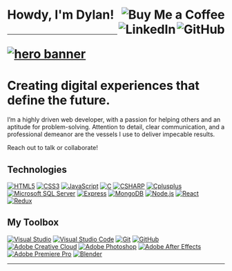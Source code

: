 <h1>Howdy, I'm Dylan! <a href='#' target="_blank"><img alt='Buy Me a Coffee' src='https://img.shields.io/badge/Buy_Me A Coffee-100000?style=for-the-badge&logo=Buy Me a Coffee&logoColor=FFDD00&labelColor=black&color=black' align="right"/></a>
<a href='https://github.com/Cadogy' target="_blank"><img alt='GitHub' src='https://img.shields.io/badge/Cadogy-100000?style=for-the-badge&logo=GitHub&logoColor=FFFFFF&labelColor=black&color=black' align="right"/></a>
<a href='https://www.linkedin.com/in/dylansafra/' target="_blank"><img alt='LinkedIn' src='https://img.shields.io/badge/LinkedIn-100000?style=for-the-badge&logo=LinkedIn&logoColor=0A66C2&labelColor=black&color=black' align="right"/></a>
<hr class="solid">
<a href='#' target="_blank"><img alt='hero banner' src='https://miro.medium.com/max/1400/1*i8-u-V8LTTbQwTeUwLI_BQ.gif'/></a></h1>

<h1>Creating digital experiences that define the future.</h1>
I’m a highly driven web developer, with a passion for helping others and an aptitude for problem-solving. Attention to detail, clear communication, and a professional demeanor are the vessels I use to deliver impecable results.

Reach out to talk or collaborate!

<!---
Interborn/Interborn is a ✨ special ✨ repository because its `README.md` (this file) appears on your GitHub profile.
You can click the Preview link to take a look at your changes.
--->

<h2>Technologies</h3>
<a href='#' target="_blank"><img alt='HTML5' src='https://img.shields.io/badge/HTML5-100000?style=flat&logo=HTML5&logoColor=E34F26&labelColor=black&color=black'/></a>
<a href='#' target="_blank"><img alt='CSS3' src='https://img.shields.io/badge/CSS3-100000?style=flat&logo=CSS3&logoColor=1572B6&labelColor=black&color=black'/></a>
<a href='#' target="_blank"><img alt='JavaScript' src='https://img.shields.io/badge/JavaScript-100000?style=flat&logo=JavaScript&logoColor=F7DF1E&labelColor=black&color=black'/></a>
<a href='#' target="_blank"><img alt='C' src='https://img.shields.io/badge/C-100000?style=flat&logo=C&logoColor=A8B9CC&labelColor=black&color=black'/></a>
<a href='#' target="_blank"><img alt='CSHARP' src='https://img.shields.io/badge/C_Sharp-100000?style=flat&logo=CSHARP&logoColor=239120&labelColor=black&color=black'/></a>
<a href='#' target="_blank"><img alt='Cplusplus' src='https://img.shields.io/badge/C++-100000?style=flat&logo=Cplusplus&logoColor=00599C&labelColor=black&color=black'/></a>
<a href='#' target="_blank"><img alt='Microsoft SQL Server' src='https://img.shields.io/badge/SQL-100000?style=flat&logo=Microsoft SQL Server&logoColor=CC2927&labelColor=black&color=black'/></a>
<a href='#' target="_blank"><img alt='Express' src='https://img.shields.io/badge/Express-100000?style=flat&logo=Express&logoColor=FFFFFF&labelColor=black&color=black'/></a>
<a href='#' target="_blank"><img alt='MongoDB' src='https://img.shields.io/badge/MongoDB-100000?style=flat&logo=MongoDB&logoColor=47A248&labelColor=black&color=black'/></a>
<a href='#' target="_blank"><img alt='Node.js' src='https://img.shields.io/badge/Node.js-100000?style=flat&logo=Node.js&logoColor=339933&labelColor=black&color=black'/></a>
<a href='#' target="_blank"><img alt='React' src='https://img.shields.io/badge/React-100000?style=flat&logo=React&logoColor=61DAFB&labelColor=black&color=black'/></a>
<a href='#' target="_blank"><img alt='Redux' src='https://img.shields.io/badge/Redux-100000?style=flat&logo=Redux&logoColor=764ABC&labelColor=black&color=black'/></a>
<h2>My Toolbox</h3>
<a href='#' target="_blank"><img alt='Visual Studio' src='https://img.shields.io/badge/Visual_Studio-100000?style=flat&logo=Visual Studio&logoColor=5C2D91&labelColor=black&color=black'/></a>
<a href='#' target="_blank"><img alt='Visual Studio Code' src='https://img.shields.io/badge/Visual_Studio Code-100000?style=flat&logo=Visual Studio Code&logoColor=007ACC&labelColor=black&color=black'/></a>
<a href='#' target="_blank"><img alt='Git' src='https://img.shields.io/badge/Git-100000?style=flat&logo=Git&logoColor=F05032&labelColor=black&color=black'/></a>
<a href='#' target="_blank"><img alt='GitHub' src='https://img.shields.io/badge/GitHub-100000?style=flat&logo=GitHub&logoColor=FFFFFF&labelColor=black&color=black'/></a>
<a href='#' target="_blank"><img alt='Adobe Creative Cloud' src='https://img.shields.io/badge/Adobe-100000?style=flat&logo=Adobe Creative Cloud&logoColor=DA1F26&labelColor=black&color=black'/></a>
<a href='#' target="_blank"><img alt='Adobe Photoshop' src='https://img.shields.io/badge/Photoshop-100000?style=flat&logo=Adobe Photoshop&logoColor=31A8FF&labelColor=black&color=black'/></a>
<a href='#' target="_blank"><img alt='Adobe After Effects' src='https://img.shields.io/badge/After_Effects-100000?style=flat&logo=Adobe After Effects&logoColor=9999FF&labelColor=black&color=black'/></a>
<a href='#' target="_blank"><img alt='Adobe Premiere Pro' src='https://img.shields.io/badge/Premiere_Pro-100000?style=flat&logo=Adobe Premiere Pro&logoColor=9999FF&labelColor=black&color=black'/></a>
<a href='#' target="_blank"><img alt='Blender' src='https://img.shields.io/badge/Blender-100000?style=flat&logo=Blender&logoColor=F5792A&labelColor=black&color=black'/></a>

<hr class="solid">

<!--
================================
<h2>Check Out My Statistics</h2>
<img src="https://komarev.com/ghpvc/?username=charlesknapp&label=Profile%20views&color=0e75b6&style=flat" alt="charlesknapp" /> <a href="#" title="Go to contributions doc"><img src="https://img.shields.io/badge/contributions-welcome-blue" alt="contributions - welcome"></a> <a href="https://www.microsoft.com/" title="Go to Microsoft homepage"><img src="https://img.shields.io/badge/OS-Windows-blue?logo=windows&logoColor=white" alt="OS - Windows"></a> <a href="https://www.apple.com/macos/" title="Go to Apple homepage"><img src="https://img.shields.io/badge/OS-macOS-blue?logo=apple&logoColor=white" alt="OS - macOS"></a>
<br>

<img align="left" src="https://github-readme-stats.vercel.app/api?username=charlesknapp&show_icons=true&locale=en&theme=codeSTACKr" alt="charlesknapp" />
<img align="left" src="https://github-readme-stats.vercel.app/api/top-langs?username=charlesknapp&show_icons=true&locale=en&theme=codeSTACKr" alt="charlesknapp" />
================================
--!>
